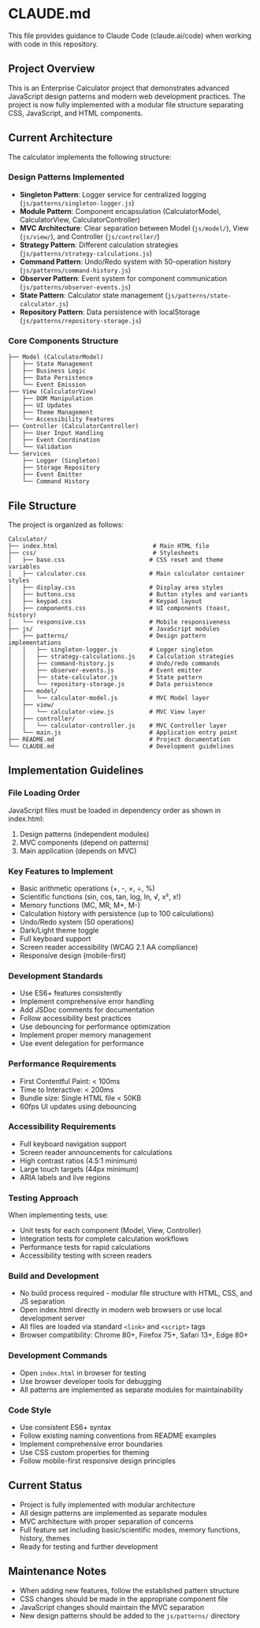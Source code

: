 # CLAUDE.md

This file provides guidance to Claude Code (claude.ai/code) when working with code in this repository.

## Project Overview
This is an Enterprise Calculator project that demonstrates advanced JavaScript design patterns and modern web development practices. The project is now fully implemented with a modular file structure separating CSS, JavaScript, and HTML components.

## Current Architecture
The calculator implements the following structure:

### Design Patterns Implemented
- **Singleton Pattern**: Logger service for centralized logging (`js/patterns/singleton-logger.js`)
- **Module Pattern**: Component encapsulation (CalculatorModel, CalculatorView, CalculatorController)
- **MVC Architecture**: Clear separation between Model (`js/model/`), View (`js/view/`), and Controller (`js/controller/`)
- **Strategy Pattern**: Different calculation strategies (`js/patterns/strategy-calculations.js`)
- **Command Pattern**: Undo/Redo system with 50-operation history (`js/patterns/command-history.js`)
- **Observer Pattern**: Event system for component communication (`js/patterns/observer-events.js`)
- **State Pattern**: Calculator state management (`js/patterns/state-calculator.js`)
- **Repository Pattern**: Data persistence with localStorage (`js/patterns/repository-storage.js`)

### Core Components Structure
```
├── Model (CalculatorModel)
│   ├── State Management
│   ├── Business Logic  
│   ├── Data Persistence
│   └── Event Emission
├── View (CalculatorView)
│   ├── DOM Manipulation
│   ├── UI Updates
│   ├── Theme Management
│   └── Accessibility Features
├── Controller (CalculatorController) 
│   ├── User Input Handling
│   ├── Event Coordination
│   └── Validation
└── Services
    ├── Logger (Singleton)
    ├── Storage Repository
    ├── Event Emitter
    └── Command History
```

## File Structure
The project is organized as follows:

```
Calculator/
├── index.html                           # Main HTML file
├── css/                                 # Stylesheets
│   ├── base.css                        # CSS reset and theme variables
│   ├── calculator.css                  # Main calculator container styles  
│   ├── display.css                     # Display area styles
│   ├── buttons.css                     # Button styles and variants
│   ├── keypad.css                      # Keypad layout
│   ├── components.css                  # UI components (toast, history)
│   └── responsive.css                  # Mobile responsiveness
├── js/                                 # JavaScript modules
│   ├── patterns/                       # Design pattern implementations
│   │   ├── singleton-logger.js         # Logger singleton
│   │   ├── strategy-calculations.js    # Calculation strategies
│   │   ├── command-history.js          # Undo/redo commands
│   │   ├── observer-events.js          # Event emitter
│   │   ├── state-calculator.js         # State pattern
│   │   └── repository-storage.js       # Data persistence
│   ├── model/
│   │   └── calculator-model.js         # MVC Model layer
│   ├── view/
│   │   └── calculator-view.js          # MVC View layer
│   ├── controller/
│   │   └── calculator-controller.js    # MVC Controller layer
│   └── main.js                         # Application entry point
├── README.md                           # Project documentation
└── CLAUDE.md                           # Development guidelines
```

## Implementation Guidelines

### File Loading Order
JavaScript files must be loaded in dependency order as shown in index.html:
1. Design patterns (independent modules)
2. MVC components (depend on patterns)
3. Main application (depends on MVC)

### Key Features to Implement
- Basic arithmetic operations (+, -, ×, ÷, %)
- Scientific functions (sin, cos, tan, log, ln, √, x², x!)
- Memory functions (MC, MR, M+, M-)
- Calculation history with persistence (up to 100 calculations)
- Undo/Redo system (50 operations)
- Dark/Light theme toggle
- Full keyboard support
- Screen reader accessibility (WCAG 2.1 AA compliance)
- Responsive design (mobile-first)

### Development Standards
- Use ES6+ features consistently
- Implement comprehensive error handling
- Add JSDoc comments for documentation
- Follow accessibility best practices
- Use debouncing for performance optimization
- Implement proper memory management
- Use event delegation for performance

### Performance Requirements
- First Contentful Paint: < 100ms
- Time to Interactive: < 200ms  
- Bundle size: Single HTML file < 50KB
- 60fps UI updates using debouncing

### Accessibility Requirements
- Full keyboard navigation support
- Screen reader announcements for calculations
- High contrast ratios (4.5:1 minimum)
- Large touch targets (44px minimum)
- ARIA labels and live regions

### Testing Approach
When implementing tests, use:
- Unit tests for each component (Model, View, Controller)
- Integration tests for complete calculation workflows
- Performance tests for rapid calculations
- Accessibility testing with screen readers

### Build and Development
- No build process required - modular file structure with HTML, CSS, and JS separation
- Open index.html directly in modern web browsers or use local development server
- All files are loaded via standard `<link>` and `<script>` tags
- Browser compatibility: Chrome 80+, Firefox 75+, Safari 13+, Edge 80+

### Development Commands
- Open `index.html` in browser for testing
- Use browser developer tools for debugging
- All patterns are implemented as separate modules for maintainability

### Code Style
- Use consistent ES6+ syntax
- Follow existing naming conventions from README examples
- Implement comprehensive error boundaries
- Use CSS custom properties for theming
- Follow mobile-first responsive design principles

## Current Status
- Project is fully implemented with modular architecture
- All design patterns are implemented as separate modules
- MVC architecture with proper separation of concerns
- Full feature set including basic/scientific modes, memory functions, history, themes
- Ready for testing and further development

## Maintenance Notes
- When adding new features, follow the established pattern structure
- CSS changes should be made in the appropriate component file
- JavaScript changes should maintain the MVC separation
- New design patterns should be added to the `js/patterns/` directory